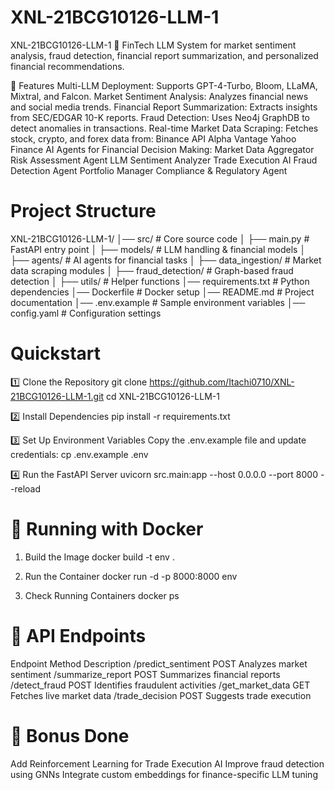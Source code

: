 # XNL-21BCG10126-LLM-1
XNL-21BCG10126-LLM-1
🚀 FinTech LLM System for market sentiment analysis, fraud detection, financial report summarization, and personalized financial recommendations.

📌 Features
Multi-LLM Deployment: Supports GPT-4-Turbo, Bloom, LLaMA, Mixtral, and Falcon.
Market Sentiment Analysis: Analyzes financial news and social media trends.
Financial Report Summarization: Extracts insights from SEC/EDGAR 10-K reports.
Fraud Detection: Uses Neo4j GraphDB to detect anomalies in transactions.
Real-time Market Data Scraping: Fetches stock, crypto, and forex data from:
Binance API
Alpha Vantage
Yahoo Finance
AI Agents for Financial Decision Making:
Market Data Aggregator
Risk Assessment Agent
LLM Sentiment Analyzer
Trade Execution AI
Fraud Detection Agent
Portfolio Manager
Compliance & Regulatory Agent

# Project Structure
XNL-21BCG10126-LLM-1/
│── src/                   # Core source code
│   ├── main.py            # FastAPI entry point
│   ├── models/            # LLM handling & financial models
│   ├── agents/            # AI agents for financial tasks
│   ├── data_ingestion/    # Market data scraping modules
│   ├── fraud_detection/   # Graph-based fraud detection
│   ├── utils/             # Helper functions
│── requirements.txt       # Python dependencies
│── Dockerfile             # Docker setup
│── README.md              # Project documentation
│── .env.example           # Sample environment variables
│── config.yaml            # Configuration settings


# Quickstart
1️⃣ Clone the Repository
git clone https://github.com/Itachi0710/XNL-21BCG10126-LLM-1.git
cd XNL-21BCG10126-LLM-1

2️⃣ Install Dependencies
pip install -r requirements.txt

3️⃣ Set Up Environment Variables
Copy the .env.example file and update credentials:
cp .env.example .env

4️⃣ Run the FastAPI Server
uvicorn src.main:app --host 0.0.0.0 --port 8000 --reload

# 🐳 Running with Docker
1. Build the Image
docker build -t env .

2. Run the Container
docker run -d -p 8000:8000 env

3. Check Running Containers
docker ps


# 📜 API Endpoints
Endpoint	         Method	         Description
/predict_sentiment	 POST	    Analyzes market sentiment
/summarize_report	 POST	    Summarizes financial reports
/detect_fraud	     POST	    Identifies fraudulent activities
/get_market_data	 GET	    Fetches live market data
/trade_decision	    POST	     Suggests trade execution


# 📌 Bonus Done
 Add Reinforcement Learning for Trade Execution AI
 Improve fraud detection using GNNs
 Integrate custom embeddings for finance-specific LLM tuning